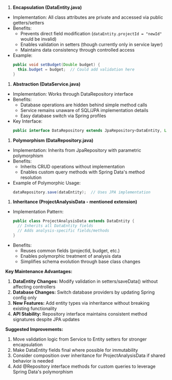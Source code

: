 1. **Encapsulation (DataEntity.java)**
- Implementation: All class attributes are private and accessed via public getters/setters
- Benefits: 
  - Prevents direct field modification (`dataEntity.projectId = "newId"` would be invalid)
  - Enables validation in setters (though currently only in service layer)
  - Maintains data consistency through controlled access
- Example: 
  ```java
  public void setBudget(Double budget) {
    this.budget = budget;  // Could add validation here
  }
  ```

1. **Abstraction (DataService.java)**
- Implementation: Works through DataRepository interface
- Benefits:
  - Database operations are hidden behind simple method calls
  - Service remains unaware of SQL/JPA implementation details
  - Easy database switch via Spring profiles
- Key Interface: 
  ```java
  public interface DataRepository extends JpaRepository<DataEntity, Long> {}
  ```

1. **Polymorphism (DataRepository.java)**
- Implementation: Inherits from JpaRepository with parametric polymorphism
- Benefits:
  - Inherits CRUD operations without implementation
  - Enables custom query methods with Spring Data's method resolution
- Example of Polymorphic Usage:
  ```java
  dataRepository.save(dataEntity);  // Uses JPA implementation
  ```

1. **Inheritance (ProjectAnalysisData - mentioned extension)**
- Implementation Pattern:
  ```java
  public class ProjectAnalysisData extends DataEntity {
    // Inherits all DataEntity fields
    // Adds analysis-specific fields/methods
  }
  ```
- Benefits:
  - Reuses common fields (projectId, budget, etc.)
  - Enables polymorphic treatment of analysis data
  - Simplifies schema evolution through base class changes

**Key Maintenance Advantages:**
1. **DataEntity Changes:** Modify validation in setters/saveData() without affecting controllers
2. **Database Changes:** Switch database providers by updating Spring config only
3. **New Features:** Add entity types via inheritance without breaking existing functionality
4. **API Stability:** Repository interface maintains consistent method signatures despite JPA updates

**Suggested Improvements:**
1. Move validation logic from Service to Entity setters for stronger encapsulation
2. Make DataEntity fields final where possible for immutability
3. Consider composition over inheritance for ProjectAnalysisData if shared behavior is needed
4. Add @Repository interface methods for custom queries to leverage Spring Data's polymorphism